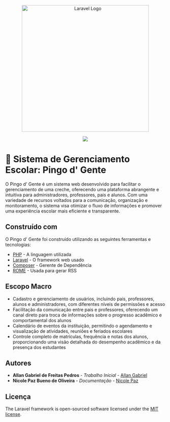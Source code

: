 <p align="center"><a href="https://laravel.com" target="_blank"><img src="https://raw.githubusercontent.com/laravel/art/master/logo-lockup/5%20SVG/2%20CMYK/1%20Full%20Color/laravel-logolockup-cmyk-red.svg" width="400" alt="Laravel Logo"></a></p>

<p align="center">
<img src="https://img.shields.io/packagist/l/laravel/framework](https://imgur.com/8yH4rK8">
</p>

# 🍉 Sistema de Gerenciamento Escolar: Pingo d' Gente

O Pingo d' Gente é um sistema web desenvolvido para facilitar o gerenciamento de uma creche, oferecendo uma plataforma abrangente e intuitiva para administradores, professores, pais e alunos. Com uma variedade de recursos voltados para a comunicação, organização e monitoramento, o sistema visa otimizar o fluxo de informações e promover uma experiência escolar mais eficiente e transparente.

## Construído com

O Pingo d' Gente foi construído utilizando as seguintes ferramentas e tecnologias:
* [PHP](http://www.php.net) - A linguagem utilizada
* [Laravel](http://www.dropwizard.io/1.0.2/docs/) - O framework web usado
* [Composer](https://maven.apache.org/) - Gerente de Dependência
* [ROME](https://rometools.github.io/rome/) - Usada para gerar RSS

## Escopo Macro
* Cadastro e gerenciamento de usuários, incluindo pais, professores, alunos e administradores, com diferentes níveis de permissões e acesso
* Facilitação da comunicação entre pais e professores, oferecendo um canal direto para troca de informações sobre o progresso acadêmico e comportamental dos alunos
* Calendário de eventos da instituição, permitindo o agendamento e visualização de atividades, reuniões e feriados escolares
* Controle completo de matrículas, frequência e notas dos alunos, proporcionando uma visão detalhada do desempenho acadêmico e da presença dos estudantes

## Autores

* **Allan Gabriel de Freitas Pedros** - *Trabalho Inicial* - [Allan Gabriel](https://github.com/agp531)
* **Nicole Paz Bueno de Oliveira** - *Documentação* - [Nicole Paz](https://github.com/nicpaz)

## Licença

The Laravel framework is open-sourced software licensed under the [MIT license](https://opensource.org/licenses/MIT).

